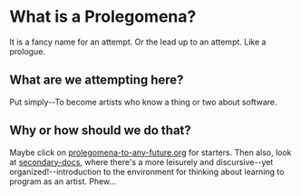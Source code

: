 # What is a Prolegomena?

It is a fancy name for an attempt. Or the lead up to an attempt. Like
a prologue.

## What are we attempting here?

Put simply--To become artists who know a thing or two about software.

## Why or how should we do that?

Maybe click on [prolegomena-to-any-future.org](https://github.com/cicerojones/FOSS-media-arts-guide/blob/master/primary-docs/prolegomena-to-any-future.org) for starters.
Then also, look at [secondary-docs](https://github.com/cicerojones/FOSS-media-arts-guide/tree/master/secondary-docs/README.md), where there's a more
leisurely and discursive--yet organized!--introduction to the environment for thinking
about learning to program as an artist. Phew...
